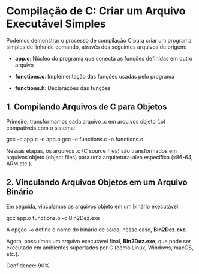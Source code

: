 # Compilação de C: Criar um Arquivo Executável Simples

Podemos demonstrar o processo de compilação C para criar um programa simples de linha de comando, através dos seguintes arquivos de origem:

- **app.c**: Núcleo do programa que conecta as funções definidas em outro arquivo

- **functions.c**: Implementação das funções usadas pelo programa

- **functions.h**: Declarações das funções

## 1. Compilando Arquivos de C para Objetos

Primeiro, transformamos cada arquivo .c em arquivos objeto (.o) compatíveis com o sistema:

gcc -c app.c -o app.o gcc -c functions.c -o functions.o


Nessas etapas, os arquivos .c (C source files) são transformados em arquivos objeto (object files) para uma arquitetura-alvo específica (x86-64, ARM etc.).

## 2. Vinculando Arquivos Objetos em um Arquivo Binário

Em seguida, vinculamos os arquivos objeto em um binário executável:

gcc app.o functions.o -o Bin2Dez.exe


A opção `-o` define o nome do binário de saída; nesse caso, **Bin2Dez.exe**.

Agora, possuímos um arquivo executável final, **Bin2Dez.exe**, que pode ser executado em ambientes suportados por C (como Linux, Windows, macOS, etc.).

Confidence: 90%